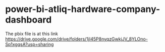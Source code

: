 # power-bi-atliq-hardware-company-dashboard

The pbix file is at this link 
 https://drive.google.com/drive/folders/1jI45P8nyqzGwkjJV_8YLOno-Sp1xgqsA?usp=sharing
